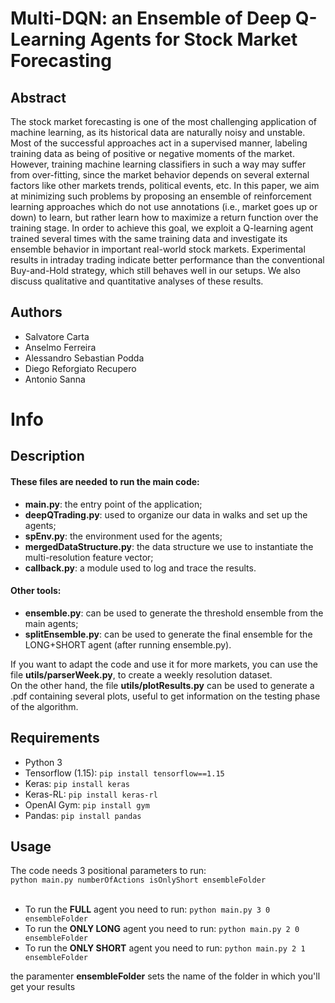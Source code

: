 # Multi-DQN: an Ensemble of Deep Q-Learning Agents for Stock Market Forecasting                                                                                                            

## Abstract 

The stock market forecasting is one of the most challenging application of machine learning, as its historical data are naturally noisy and unstable. Most of the successful approaches act in a supervised manner, labeling training data as being of positive or negative moments of the market. However, training machine learning classifiers in such a way may suffer from over-fitting, since the market behavior depends on several external factors like other markets trends, political events, etc. In this paper, we aim at minimizing such problems by proposing an ensemble of reinforcement learning approaches which do not use annotations (i.e., market goes up or down) to learn, but rather learn how to maximize a return function over the training stage. In order to achieve this goal, we exploit a Q-learning agent trained several times with the same training data and investigate its ensemble behavior in important real-world stock markets. Experimental results in intraday trading indicate better performance than the conventional Buy-and-Hold strategy, which still behaves well in our setups. We also discuss qualitative and quantitative analyses of these results.

## Authors

- Salvatore Carta
- Anselmo Ferreira
- Alessandro Sebastian Podda
- Diego Reforgiato Recupero
- Antonio Sanna

# Info 

## Description

#### These files are needed to run the main code:
* **main.py**: the entry point of the application;
* **deepQTrading.py**: used to organize our data in walks and set up the agents;
* **spEnv.py**: the environment used for the agents;
* **mergedDataStructure.py**: the data structure we use to instantiate the multi-resolution feature vector;
* **callback.py**: a module used to log and trace the results.

#### Other tools:
* **ensemble.py**: can be used to generate the threshold ensemble from the main agents;
* **splitEnsemble.py**: can be used to generate the final ensemble for the LONG+SHORT agent (after running ensemble.py).


If you want to adapt the code and use it for more markets, you can use the file **utils/parserWeek.py**, to create a weekly resolution dataset.<br>
On the other hand, the file **utils/plotResults.py** can be used to generate a .pdf containing several plots, useful to get information on the testing phase of the algorithm.


## Requirements
* Python 3
* Tensorflow (1.15): `pip install tensorflow==1.15`
* Keras: `pip install keras`
* Keras-RL: `pip install keras-rl`
* OpenAI Gym: `pip install gym`
* Pandas: `pip install pandas`

## Usage
The code needs 3 positional parameters to run:<br>
`python main.py numberOfActions isOnlyShort ensembleFolder`<br>
<br>

* To run the **FULL** agent you need to run: `python main.py 3 0 ensembleFolder`
* To run the **ONLY LONG** agent you need to run: `python main.py 2 0 ensembleFolder`
* To run the **ONLY SHORT** agent you need to run: `python main.py 2 1 ensembleFolder`

the paramenter **ensembleFolder** sets the name of the folder in which you'll get your results
